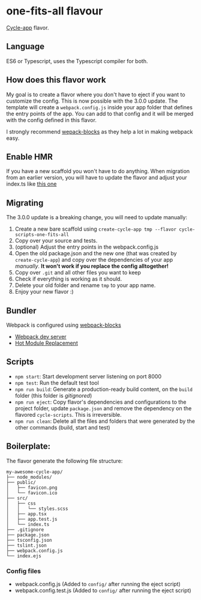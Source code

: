 # one-fits-all flavour

[Cycle-app](https://github.com/cyclejs-community/create-cycle-app) flavor.

## Language

ES6 or Typescript, uses the Typescript compiler for both.

## How does this flavor work

My goal is to create a flavor where you don't have to eject if you want to customize the config. This is now possible with the 3.0.0 update. The template will create a `webpack.config.js` inside your app folder that defines the entry points of the app. You can add to that config and it will be merged with the config defined in this flavor.

I strongly recommend [wepack-blocks](https://github.com/andywer/webpack-blocks) as they help a lot in making webpack easy.

## Enable HMR

If you have a new scaffold you won't have to do anything.
When migration from an earlier version, you will have to update the flavor and adjust your index.ts like [this one](https://github.com/cyclejs-community/create-cycle-app-flavors/blob/master/packages/cycle-scripts-one-fits-all/template/src/index.ts)

## Migrating

The 3.0.0 update is a breaking change, you will need to update manually:

1. Create a new bare scaffold using `create-cycle-app tmp --flavor cycle-scripts-one-fits-all`
2. Copy over your source and tests.
3. (optional) Adjust the entry points in the webpack.config.js
4. Open the old package.json and the new one (that was created by `create-cycle-app`) and copy over the dependencies of your app _manually_. **It won't work if you replace the config alltogether!**
5. Copy over `.git` and all other files you want to keep
6. Check if everything is working as it should.
7. Delete your old folder and rename `tmp` to your app name.
8. Enjoy your new flavor :)
 
## Bundler

Webpack is configured using [webpack-blocks](https://github.com/andywer/webpack-blocks)
* [Webpack dev server](https://webpack.js.org/configuration/dev-server)
* [Hot Module Replacement](https://webpack.js.org/concepts/hot-module-replacement/)

## Scripts

- `npm start`: Start development server listening on port 8000
- `npm test`: Run the default test tool
- `npm run build`: Generate a production-ready build content, on the `build` folder (this folder is *gitignored*)
- `npm run eject`: Copy flavor's dependencies and configurations to the project folder, update `package.json` and remove the dependency on the flavored `cycle-scripts`. This is irreversible.
- `npm run clean`: Delete all the files and folders that were generated by the other commands (build, start and test)


## Boilerplate:

The flavor generate the following file structure:

```
my-awesome-cycle-app/
├── node_modules/
├── public/
│   ├── favicon.png
│   └── favicon.ico
├── src/
│   ├── css
│   │   └── styles.scss
│   ├── app.tsx
│   ├── app.test.js
│   └── index.ts
├── .gitignore
├── package.json
├── tsconfig.json
├── tslint.json
├── webpack.config.js
└── index.ejs
```

### Config files
* webpack.config.js (Added to `config/` after running the eject script)
* webpack.config.test.js (Added to `config/` after running the eject script)
